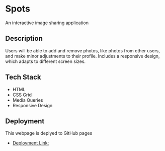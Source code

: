 # Spots

An interactive image sharing application

## Description

Users will be able to add and remove photos, like photos from other users, and make minor adjustments to their profile. Includes a responsive design, which adapts to different screen sizes.

## Tech Stack

- HTML
- CSS Grid
- Media Queries
- Responsive Design

## Deployment

This webpage is deplyed to GitHub pages

- [Deployment Link:](https://dragoon3553.github.io/se_project_spots/)
